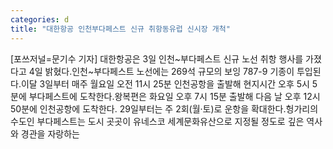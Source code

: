 ```yaml
---
categories: d
title: "대한항공 인천부다페스트 신규 취항동유럽 신시장 개척"
---
```

[포쓰저널=문기수 기자] 대한항공은 3일 인천~부다페스트 신규 노선 취항 행사를 가졌다고 4일 밝혔다.인천~부다페스트 노선에는 269석 규모의 보잉 787-9 기종이 투입된다.이달 3일부터 매주 월요일 오전 11시 25분 인천공항을 출발해 현지시간 오후 5시 5분에 부다페스트에 도착한다.왕복편은 화요일 오후 7시 15분 출발해 다음 날 오후 12시 50분에 인천공항에 도착한다. 29일부터는 주 2회(월·토)로 운항을 확대한다.헝가리의 수도인 부다페스트는 도시 곳곳이 유네스코 세계문화유산으로 지정될 정도로 깊은 역사와 경관을 자랑하는